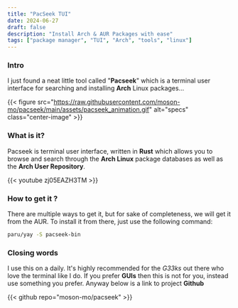 ```yaml
---
title: "PacSeek TUI"
date: 2024-06-27
draft: false
description: "Install Arch & AUR Packages with ease"
tags: ["package manager", "TUI", "Arch", "tools", "linux"]
---
```

### Intro

I just found a neat little tool called "**Pacseek**" which is a terminal user interface for searching and installing **Arch** Linux packages...

{{< figure src="https://raw.githubusercontent.com/moson-mo/pacseek/main/assets/pacseek_animation.gif" alt="specs" class="center-image" >}}

### What is it?

Pacseek is terminal user interface, written in **Rust** which allows you to browse and search through the **Arch Linux** package databases as well as the **Arch User Repository**.

{{< youtube zj05EAZH3TM >}}

### How to get it ?

There are multiple ways to get it, but for sake of completeness, we will get it from the AUR. To install it from there, just use the following command:

```Bash
paru/yay -S pacseek-bin
```

### Closing words

I use this on a daily. It's highly recommended for the *G33ks* out there who love the terminal like I do. If you prefer **GUIs** then this is not for you, instead use something you prefer. Anyway below is a link to project **Github**

{{< github repo="moson-mo/pacseek" >}}

